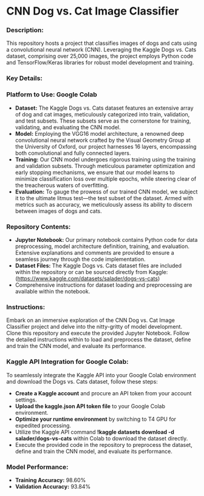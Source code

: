 

# CNN Dog vs. Cat Image Classifier

### Description:
This repository hosts a project that classifies images of dogs and cats using a convolutional neural network (CNN). Leveraging the Kaggle Dogs vs. Cats dataset, comprising over 25,000 images, the project employs Python code and TensorFlow/Keras libraries for robust model development and training.

### Key Details:
### **Platform to Use:** Google Colab 
- **Dataset:** The Kaggle Dogs vs. Cats dataset features an extensive array of dog and cat images, meticulously categorized into train, validation, and test subsets. These subsets serve as the cornerstone for training, validating, and evaluating the CNN model.
- **Model:** Employing the VGG16 model architecture, a renowned deep convolutional neural network crafted by the Visual Geometry Group at the University of Oxford, our project harnesses 16 layers, encompassing both convolutional and fully connected layers.
- **Training:** Our CNN model undergoes rigorous training using the training and validation subsets. Through meticulous parameter optimization and early stopping mechanisms, we ensure that our model learns to minimize classification loss over multiple epochs, while steering clear of the treacherous waters of overfitting.
- **Evaluation:** To gauge the prowess of our trained CNN model, we subject it to the ultimate litmus test—the test subset of the dataset. Armed with metrics such as accuracy, we meticulously assess its ability to discern between images of dogs and cats.

### Repository Contents:
- **Jupyter Notebook:** Our primary notebook contains Python code for data preprocessing, model architecture definition, training, and evaluation. Extensive explanations and comments are provided to ensure a seamless journey through the code implementation.
- **Dataset Files:** The Kaggle Dogs vs. Cats dataset files are included within the repository or can be sourced directly from Kaggle: (https://www.kaggle.com/datasets/salader/dogs-vs-cats)
- Comprehensive instructions for dataset loading and preprocessing are available within the notebook.

### Instructions:
Embark on an immersive exploration of the CNN Dog vs. Cat Image Classifier project and delve into the nitty-gritty of model development. Clone this repository and execute the provided Jupyter Notebook. Follow the detailed instructions within to load and preprocess the dataset, define and train the CNN model, and evaluate its performance.

### Kaggle API Integration for Google Colab:
To seamlessly integrate the Kaggle API into your Google Colab environment and download the Dogs vs. Cats dataset, follow these steps:
- **Create a Kaggle account** and procure an API token from your account settings.
- **Upload the kaggle.json API token file** to your Google Colab environment.
- **Optimize your runtime environment** by switching to T4 GPU for expedited processing.
- Utilize the Kaggle API command **!kaggle datasets download -d salader/dogs-vs-cats** within Colab to download the dataset directly.
- Execute the provided code in the repository to preprocess the dataset, define and train the CNN model, and evaluate its performance.

### Model Performance:
- **Training Accuracy:** 98.60%
- **Validation Accuracy:** 93.84%


